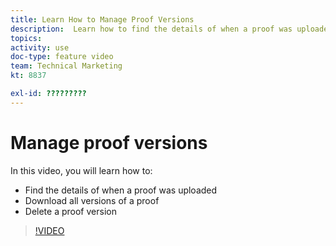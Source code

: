 ```yaml
---
title: Learn How to Manage Proof Versions
description:  Learn how to find the details of when a proof was uploaded, download all versions of a proof, and delete a proof version in [!DNL Adobe Workfront].
topics: 
activity: use
doc-type: feature video
team: Technical Marketing
kt: 8837

exl-id: ?????????
---
```

# Manage proof versions

In this video, you will learn how to:

* Find the details of when a proof was uploaded
* Download all versions of a proof
* Delete a proof version

>[!VIDEO](https://video.tv.adobe.com/v/335137/?quality=12)

<!--
## Learn more
* Manage proof versions
* Remove or archive a proof
* Summary for documents overview
-->
